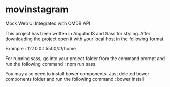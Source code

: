 # movinstagram
Mock Web UI Integrated with OMDB API

This project has been  written in AngularJS and Sass for styling.
After downloading the project open it with your local host in the following format.

Example : 127.0.0.1:5500/#!/home

For running sass, go into your project folder from the command prompt and run the following command :
npm run sass

You may also need to install bower components. Just deleted bower components folder and run the following command :
bower install
